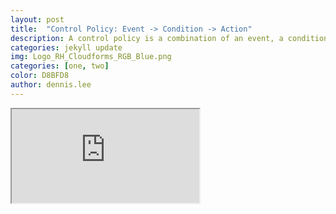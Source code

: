 ```yaml
---
layout: post
title:  "Control Policy: Event -> Condition -> Action"
description: A control policy is a combination of an event, a condition, and an action. This article describes how to create a control policy, its underlying conditions, and assign its events and actions in one process.
categories: jekyll update
img: Logo_RH_Cloudforms_RGB_Blue.png
categories: [one, two]
color: D8BFD8
author: dennis.lee
---
```


<iframe src="https://docs.google.com/document/d/e/2PACX-1vSSZYEm4wXB2f1a3f829AKuTA_QhTeIqPQ0iohFNk_Aa7t5Zltlpw8DTvm1VHaT6k3mYenuSIQ4JNkT/pub?embedded=true"></iframe>

